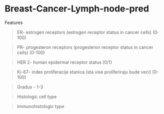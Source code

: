 # Breast-Cancer-Lymph-node-pred

Features
> ER- estrogen receptors (estrogen receptor status in cancer cells) (0-100)

> PR- progesteron receptors (progesteron receptor status in cancer cells) (0-100)

> HER 2- human epidermal receptor status (0/1)

> Ki-67- index proliferacije stanica (sta vise proliferiraju bude veci) (0-100)

> Gradus - 1-3

> Histologic cell type 

> Immunohistologic type 
